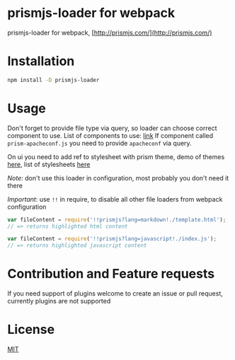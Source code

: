 # prismjs-loader for webpack
prismjs-loader for webpack, [http://prismjs.com/](http://prismjs.com/)

# Installation

```bash
npm install -D prismjs-loader
```

# Usage

Don't forget to provide file type via query, so loader can choose correct component to use.
List of components to use: [link](https://github.com/PrismJS/prism/tree/gh-pages/components)
If component called `prism-apacheconf.js` you need to provide `apacheconf` via query.

On ui you need to add ref to stylesheet with prism theme,
demo of themes [here](http://prismjs.com/),
list of stylesheets [here](https://github.com/PrismJS/prism/tree/gh-pages/themes)

*Note*: don't use this loader in configuration, most probably you don't need it there

*Important*: use `!!` in require, to disable all other file loaders from webpack configuration
```js
var fileContent = require('!!prismjs?lang=markdown!./template.html');
// => returns highlighted html content

var fileContent = require('!!prismjs?lang=javascript!./index.js');
// => returns highlighted javascript content

```

# Contribution and Feature requests

If you need support of plugins welcome to create an issue or pull request,
currently plugins are not supported

# License
[MIT](LICENSE)
